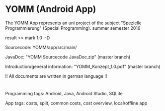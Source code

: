# YOMM (Android App)

The YOMM App represents an uni project of the subject "Spezielle Programmierung" (Special Programming). 
summer semester 2016

result >> mark 1.0 :-D 


Sourcecode:   YOMM/app/src/main/

JavaDoc: "YOMM Sourcecode JavaDoc.zip" (master branch)

Introduction/general information: "YOMM_Konzept_1.0.pdf" (master branch)

!! All documents are written in german language !!

#

Programming tags: Android, Java, Android Studio, SQLite

App tags: costs, split, common costs, cost overview, local/offline app
